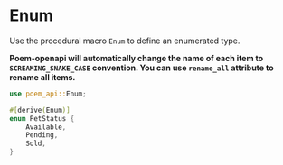 # Enum

Use the procedural macro `Enum` to define an enumerated type.

**Poem-openapi will automatically change the name of each item to `SCREAMING_SNAKE_CASE` convention. You can use `rename_all` attribute to rename all items.**

```rust
use poem_api::Enum;

#[derive(Enum)]
enum PetStatus {
    Available,
    Pending,
    Sold,
}
```
